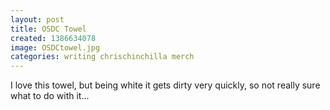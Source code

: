 ```yaml
---
layout: post
title: OSDC Towel
created: 1386634078
image: OSDCtowel.jpg
categories: writing chrischinchilla merch
---
```


I love this towel, but being white it gets dirty very quickly, so not really sure what to do with it...
